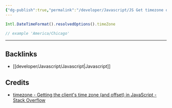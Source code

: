 ```yaml
---
{"dg-publish":true,"permalink":"/developer/Javascript/JS Get timezone of client/","created":"2024-02-29T22:19:56.011-06:00","updated":"2024-03-01T00:19:44.000-06:00"}
---
```


```javascript
Intl.DateTimeFormat().resolvedOptions().timeZone

// example 'America/Chicago'
```


---
## Backlinks
- [[developer/Javascript/Javascript\|Javascript]]

## Credits
- [timezone - Getting the client's time zone (and offset) in JavaScript - Stack Overflow](https://stackoverflow.com/questions/1091372/getting-the-clients-time-zone-and-offset-in-javascript)